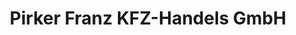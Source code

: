 ---
title: "Pirker Franz KFZ-Handels GmbH"
url: /obdach/pirker-franz-kfz-handels-gmbh/
shop: Autohaus
---